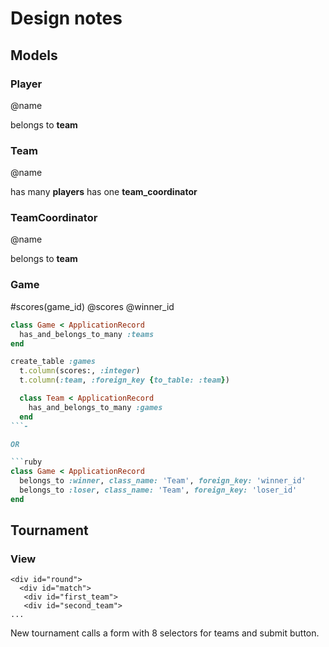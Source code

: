 # Design notes #

## Models ##

### Player ###

@name

belongs to **team**

### Team ###

@name

has many **players**
has one **team_coordinator**

### TeamCoordinator ###

@name

belongs to **team**

### Game ###

#scores(game_id)
@scores
@winner_id

```ruby
class Game < ApplicationRecord
  has_and_belongs_to_many :teams
end
```

```ruby
create_table :games
  t.column(scores:, :integer)
  t.column(:team, :foreign_key {to_table: :team})
```

```ruby
  class Team < ApplicationRecord
    has_and_belongs_to_many :games
  end
```-

OR

```ruby
class Game < ApplicationRecord
  belongs_to :winner, class_name: 'Team', foreign_key: 'winner_id'
  belongs_to :loser, class_name: 'Team', foreign_key: 'loser_id'
end
```

## Tournament ##

### View ###

```erb
<div id="round">
  <div id="match">
   <div id="first_team">
   <div id="second_team">
...
```

New tournament calls a form with 8 selectors for teams and submit button.
